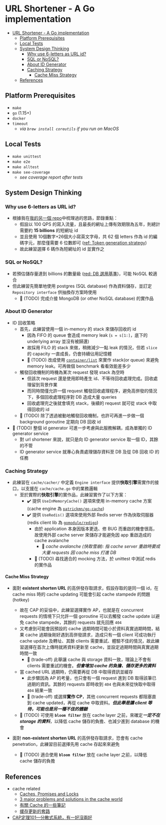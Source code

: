 # URL Shortener - A Go implementation
- [URL Shortener - A Go implementation](#url-shortener---a-go-implementation)
  - [Platform Prerequisites](#platform-prerequisites)
  - [Local Tests](#local-tests)
  - [System Design Thinking](#system-design-thinking)
    - [Why use 6-letters as URL id?](#why-use-6-letters-as-url-id)
    - [SQL or NoSQL?](#sql-or-nosql)
    - [About ID Generator](#about-id-generator)
    - [Caching Strategy](#caching-strategy)
      - [Cache Miss Strategy](#cache-miss-strategy)
  - [References](#references)

## Platform Prerequisites
- `make`
- `go` (1.15+)
- `docker`
- `timeout`
  - *via `brew install coreutils` if you run on MacOS*

## Local Tests
- `make unittest`
- `make e2e`
- `make alltest`
- `make see-coverage`
  - *see coverage report after tests*

## System Design Thinking
### Why use 6-letters as URL id?
- 根據我在[我的另一個 repo](https://github.com/hjcian/urlshortener-python#thoughts-about-scalability)中梳理過的思路，節錄重點：
  - 假設以 100 QPS 的寫入流量，且最長的網址上傳有效期限為五年，則總計需要約 **15 billions** 的短網址 id
  - 並且使用 10個數字+26個大小寫英文字母，共 62 個 letters 作為 id 的編碼字元，那麼僅需要 6 位數即可 ([ref: Token generation strategy](https://github.com/hjcian/urlshortener-python#token-generation-strategy))
  - 故此練習選擇 6 碼作為短網址的 id 並實作之

### SQL or NoSQL?
- 若預估儲存量達到 billions 的數量級 ([red: DB 選用基準](https://github.com/hjcian/urlshortener-python#3-db-%E9%81%B8%E7%94%A8%E5%9F%BA%E6%BA%96))，可能 NoSQL 較適合
- 但此練習先簡單地使用 postgres (SQL database) 作為資料儲存，並訂定 `Repository interface` 供抽換存方案時使用
  - 🚧 (TODO) 完成介接 MongoDB (or other NoSQL database) 的實作品

### About ID Generator
- ID 回收策略
  - 首先，此練習使用一個 in-memory 的 stack 來儲存回收的 id
    - 因為 FIFO 的 queue 會造成 memory leak (`s = s[1:]`，底下的 underlying array 並沒有被歸還)
    - 故採用 FILO 的 stack 來做，稍微減少一點 leak 的情況，但若 `slice` 的 capacity 一直成長，仍會持續佔用記憶體
    - 🚧 (TODO) 改成使用 [`container/list`](https://golang.org/pkg/container/list/) 來實作 stack(or queue) 來避免 memory leak。可再做個 benchmark 看看效能差多少
  - 觸發回收機制的時機為某次 request 發現 stack 為空時
    - 但該次 request 還是使用即時產生 id、不等待回收處理完成。回收處理留到背景作業
    - 而同時間僅允許一個 request 觸發回收處理程序，避免高併發的情況下，多個回收處理程序對 DB 造成大量 queries
    - 回收處理完之後就會填充 stack，後續的 request 就可從 stack 中取得回收的 id
  - 🚧 (TODO) 除了透過被動地觸發回收機制，也許可再進一步做一個 background goroutine 定期向 DB 回收 id
- 🚧 (TODO) 整個 id generator 可進一步考慮與此服務解耦，成為單獨的 ID generator service
  - 對 url shortener 來說，就只是向 ID generator service 取一個 ID，其餘的不管
  - ID generator service 就專心負責處理儲存資料至 DB 及從 DB 回收 ID 的任務

### Caching Strategy
- 此練習在 `cache/cacher/` 中定義 `Engine interface` 提供**快取引擎**需實作的接口，以支援在 `cache/cache.go` 中的業務邏輯
  - 至於實際的**快取引擎**的實作品，此練習實作了以下方案：
    - ✔️ 提供 `UseInMemoryCache()` 選項來使用 in-memory cache 方案 (cache engine 為 [`patrickmn/go-cache`](https://github.com/patrickmn/go-cache))
    - ✔️ 提供 `UseRedis()` 選項來使用外部 Redis server 作為快取伺服器 (redis client lib 為 [`gomodule/redigo`](https://github.com/gomodule/redigo))
      - 由於 application 本身因版本更迭、修 BUG 而重啟的機會很高，故使用外部 cache server 來儲存才能避免因 app 重啟造成的 cache avalanche
        - 📓 *cache avalanche (快取雪崩): 指 cache server 重啟時要成大量 requests 因 cache miss 打進 DB*
      - 🚧 (TODO) 尋找適合的 mocking 方法，於 unittest 中測試 redis 的實作品

#### Cache Miss Strategy
- 面對 **existent shorten URL** 的高併發存取請求，假設存取的是同一個 id，在 cache miss 時的 cache updating 可能會引起 cache stampede 的問題 (hotkey)
  - 故在 CAP 的妥協中，此練習選擇實作 AP，也就是在 concurrent requests 的情境下只允許一個 goroutine 可以去觸發 cache update 以避免 cache stampede，其餘的 requests 就先回應 `404`
  - 又考慮到可能會因預設的 cache 過期時間可能小於資料真實過期時間，結果 cache 過期後剛好遇到高併發請求，造成只有一個 client 可成功執行 cache update 及轉址、其餘 clients 需要重試、體驗不佳的情況，故此練習選擇在首次上傳時就將資料更新至 cache，並設定過期時間與真實過期時間一致
    - 🤔 (trade-off) 此舉讓 cache 與 storage 資料一致，理論上不會有 clients 需要重試的機會。***但會增加 cache 的負擔、儲存更多的資料***
  - 當 cached URL 過期時，仍需要再從 DB 中取得資訊並緩存
    - 此步驟因為 AP 的考量，也只會有一個 request 進到 DB 取得該筆已過期的資訊。其餘的 requests 即時收到 `404` 也與未來從快取中取得 `404` 結果一致
    - 🤔 (trade-off) 或選擇**實作 CP**，其他 concurrent requests 都阻塞直到 cache updated，再從 cache 中取資料。***但此舉是讓 client 等待，可能也是另一種不佳的體驗***
  - 🚧 (TODO) 可使用 **`bloom filter`** 放在 cache layer 之前，來確定***一定不在 storage 的資料***，以降低 cache 儲存的負擔、也減少進到 database 的機會

- 面對 **non-existent shorten URL** 的高併發存取請求，恐會有 cache penetration，此練習目前選擇先用 cache 存起來來避免
  - 🚧 (TODO) 適合使用 **`bloom filter`** 放在 cache layer 之前，以降低 cache 儲存的負擔


## References
- cache related
  - [Caches, Promises and Locks](https://redislabs.com/blog/caches-promises-locks/)
  - [3 major problems and solutions in the cache world](https://medium.com/@mena.meseha/3-major-problems-and-solutions-in-the-cache-world-155ecae41d4f)
  - [有關 Cache 的一些筆記](https://kkc.github.io/2020/03/27/cache-note/)
  - [缓存更新的套路](https://coolshell.cn/articles/17416.html)
- [CAP定理101—分散式系統，有一好沒兩好](https://medium.com/%E5%BE%8C%E7%AB%AF%E6%96%B0%E6%89%8B%E6%9D%91/cap%E5%AE%9A%E7%90%86101-3fdd10e0b9a)